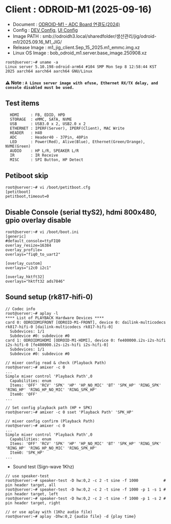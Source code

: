 # Client : ODROID-M1 (2025-09-16)

* Document : [ODROID-M1 - ADC Board 연결도(2024)](https://docs.google.com/spreadsheets/d/1mUUWAhZeI7kd9SqFgP_7Fea8CZK7xyCqQDq9VtFoWFI/edit?gid=0#gid=0)
* Config   : [DEV Config](/configs/m1_dev.cfg), [UI Config](/configs/m1_ui.cfg)
* Image PATH     : smb://odroidh3.local/sharedfolder/생산관리/jig/odroid-m1/2025.09.16_M1_JIG/
* Release Image  : m1_jig_client.Sep_15_2025.m1_emmc.img.xz
* Linux OS Image : bob_odroid_m1.server.base_image.250908.xz
```
root@server:~# uname -a
Linux server 5.10.198-odroid-arm64 #104 SMP Mon Sep 8 12:58:44 KST 2025 aarch64 aarch64 aarch64 GNU/Linux
```

#### ⚠️ **Note : `A Linux server image with efuse, Ethernet RX/TX delay, and console disabled must be used.`**

## Test items
```
  HDMI     : FB, EDID, HPD
  STORAGE  : eMMC, SATA, NVME
  USB      : USB3.0 x 2, USB2.0 x 2
  ETHERNET : IPERF(Server), IPERF(Client), MAC Write
  HEADER   : H40
  ADC      : Header40 - 37Pin, 40Pin
  LED      : Power(Red), Alive(Blue), Ethernet(Green/Orange), NVME(Green)
  AUDIO    : HP L/R, SPEAKER L/R
  IR       : IR Receive
  MISC     : SPI Button, HP Detect
```

## Petiboot skip
```
root@server:~# vi /boot/petitboot.cfg
[petitboot]
petitboot,timeout=0
```

## Disable Console (serial ttyS2), hdmi 800x480, gpio overlay disable
```
root@server:~# vi /boot/boot.ini
[generic]
#default_console=ttyFIQ0
overlay_resize=16384
overlay_profile=
overlays="fiq0_to_uart2"

[overlay_custom]
overlays="i2c0 i2c1"

[overlay_hktft32]
overlays="hktft32 ads7846"
```

## Sound setup (rk817-hifi-0)
```
// Codec info
root@server:~# aplay -l
**** List of PLAYBACK Hardware Devices ****
card 0: ODROIDM1FRONT [ODROID-M1-FRONT], device 0: dailink-multicodecs rk817-hifi-0 [dailink-multicodecs rk817-hifi-0]
  Subdevices: 1/1
  Subdevice #0: subdevice #0
card 1: ODROIDM1HDMI [ODROID-M1-HDMI], device 0: fe400000.i2s-i2s-hifi i2s-hifi-0 [fe400000.i2s-i2s-hifi i2s-hifi-0]
  Subdevices: 1/1
  Subdevice #0: subdevice #0

// mixer config read & check (Playback Path)
root@server:~# amixer -c 0
...
Simple mixer control 'Playback Path',0
  Capabilities: enum
  Items: 'OFF' 'RCV' 'SPK' 'HP' 'HP_NO_MIC' 'BT' 'SPK_HP' 'RING_SPK' 'RING_HP' 'RING_HP_NO_MIC' 'RING_SPK_HP'
  Item0: 'OFF'
...

// Set config playback path (HP + SPK)
root@server:~# amixer -c 0 sset 'Playback Path' 'SPK_HP'

// mixer config confirm (Playback Path)
root@server:~# amixer -c 0
...
Simple mixer control 'Playback Path',0
  Capabilities: enum
  Items: 'OFF' 'RCV' 'SPK' 'HP' 'HP_NO_MIC' 'BT' 'SPK_HP' 'RING_SPK' 'RING_HP' 'RING_HP_NO_MIC' 'RING_SPK_HP'
  Item0: 'SPK_HP'
...

```

* Sound test (Sign-wave 1Khz)
```
// use speaker-test
root@server:~# speaker-test -D hw:0,2 -c 2 -t sine -f 1000           # pin header target, all
root@server:~# speaker-test -D hw:0,2 -c 2 -t sine -f 1000 -p 1 -s 1 # pin header target, left
root@server:~# speaker-test -D hw:0,2 -c 2 -t sine -f 1000 -p 1 -s 2 # pin header target, right

// or use aplay with (1Khz audio file)
root@server:~# aplay -Dhw:0,2 {audio file} -d {play time}
```

